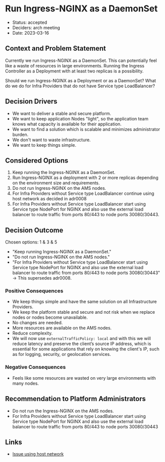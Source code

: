 # Run Ingress-NGINX as a DaemonSet

- Status: accepted
- Deciders: arch meeting
- Date: 2023-03-16

## Context and Problem Statement

Currently we run Ingress-NGINX as a DaemonSet.
This can potentially feel like a waste of resources in large environments.
Running the Ingress Controller as a Deployment with at least two replicas is a possibility.

Should we run Ingress-NGINX as a Deployment or as a DaemonSet?
What do we do for Infra Providers that do not have Service type LoadBalancer?

## Decision Drivers

- We want to deliver a stable and secure platform.
- We want to keep application Nodes "light", so the application team knows what capacity is available for their application.
- We want to find a solution which is scalable and minimizes administrator burden.
- We don't want to waste infrastructure.
- We want to keep things simple.

## Considered Options

1. Keep running the Ingress-NGINX as a DaemonSet.
1. Run Ingress-NGINX as a deployment with 2 or more replicas depending on the environment size and requirements.
1. Do not run Ingress-NGINX on the AMS nodes.
1. For Infra Providers without Service type LoadBalancer continue using host network as decided in adr0008
1. For Infra Providers without Service type LoadBalancer start using Service type NodePort for NGINX and also use the external load balancer to route traffic from ports 80/443 to node ports 30080/30443.

## Decision Outcome

Chosen options: 1 & 3 & 5

- "Keep running Ingress-NGINX as a DaemonSet."
- "Do not run Ingress-NGINX on the AMS nodes."
- "For Infra Providers without Service type LoadBalancer start using Service type NodePort for NGINX and also use the external load balancer to route traffic from ports 80/443 to node ports 30080/30443" -> This supersedes adr0008.

### Positive Consequences

- We keep things simple and have the same solution on all Infrastructure Providers.
- We keep the platform stable and secure and not risk when we replace nodes or nodes become unavailable.
- No changes are needed.
- More resources are available on the AMS nodes.
- Reduce complexity.
- We will now use `externalTrafficPolicy: local` and with this we will reduce latency and preserve the client’s source IP address, which is essential for some applications that rely on knowing the client's IP, such as for logging, security, or geolocation services.

### Negative Consequences

- Feels like some resources are wasted on very large environments with many nodes.

## Recommendation to Platform Administrators

- Do not run the Ingress-NGINX on the AMS nodes.
- For Infra Providers without Service type LoadBalancer start using Service type NodePort for NGINX and also use the external load balancer to route traffic from ports 80/443 to node ports 30080/30443

## Links

- [Issue using host network](https://github.com/kubernetes-sigs/kubespray/blob/master/contrib/terraform/exoscale/modules/kubernetes-cluster/templates/cloud-init.tmpl#L34-L44)
